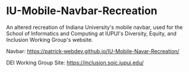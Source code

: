 # IU-Mobile-Navbar-Recreation

An altered recreation of Indiana University's mobile navbar, used for the School of Informatics and Computing at IUPUI's Diversity, Equity, and Inclusion Working Group's website.

Navbar: https://patrick-webdev.github.io/IU-Mobile-Navar-Recreation/

DEI Working Group Site: https://inclusion.soic.iupui.edu/
